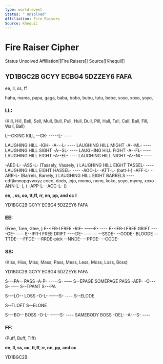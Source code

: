 ```yaml
---
type: world-event
Status: " Unsolved"
Affiliation: Fire Raisers
Source: Khequii
---
```


# Fire Raiser Cipher
<span class="dataview inline-field"><span class="inline-field-key">Status</span><span class="inline-field-value"> Unsolved</span></span>
<span class="dataview inline-field"><span class="inline-field-key">Affiliation</span><span class="inline-field-value">[[Fire Raisers]]</span></span>
<span class="dataview inline-field"><span class="inline-field-key">Source</span><span class="inline-field-value">[[Khequii]]</span></span>

## YD1BGC2B GCYY ECBG4 5DZZEY6 FAFA

ee, ll, ss,  ff

haha, mama, papa, gaga, baba, bobo, bubu, tutu, bebe, soso, xoxo, yoyo, 

### LL: 
(Kill, Hill, Bell, Sell, Mull, Bull, Pull, Hull, Dull, Pill, Hall, Tall, Call, Ball, Fill, Wall, Ball)

L--GKING KILL --GK- -----L- ----

LAUGHING HILL -IGH- -A---L- ----
	LAUGHING HILL MIGHT -A--ML- ----
	LAUGHING HILL SIGHT -A--SL- ----
	LAUGHING HILL FIGHT -A--FL- ----
	LAUGHING HILL EIGHT -A--EL- ----
	LAUGHING HILL NIGHT -A--NL- ----

-AEE-L-
-ASS-L- (Tassely, Vassely, )
	LAUGHING HILL EIGHT TASSEL- ----
	LAUGHING HILL EIGHT HASSEL- ----
-AOO-L-
-ATT-L- (batt-l-)
-AFF-L-
-ARR-L- (Barrels, Barrely,  )
	LAUGHING HILL EIGHT BARRELS ----
	cdfjkmnopqvwxyz
		coco, dodo, jojo, momo, nono, koko, yoyo, mymy, xoxo
-ANN-L- (, )
-APP-L-
-ACC-L- ()

**ee, , ss, oo, tt,ff, rr, nn, pp, and cc**
ll

YD1BGC2B GCYY ECBG4 5DZZEY6 FAFA

### EE: 
(Free, Tree, Glee, )
E--IFR-I FREE -RIF- -----E- ----
E--IFR-I FREE GRIFT ----GE- ----
E--IFR-I FREE DRIFT ----DE- ----
	--	--SSDE-
	--OODE-
		BLOODE
	--TTDE-
	--FFDE-
	--RRDE-pick 
	--NNDE-
	--PPDE-
	--CCDE-
 

### SS: 
(Kiss, Hiss, Miss, Mass, Pass, Mess, Less, Moss, Loss, Boss)

YD1BGC2B GCYY ECBG4 5DZZEY6 FAFA

S---PA-- PASS -A-P- -----S- ----
S--EPAGE
	SOMEPAGE PASS -AEP- -O---S- ----
S--TPANT
S---PA

S---LO-- LOSS -O-L- -----S- ----
S--ELODE

S--TLOFT
S--ELONE

S---BO-- BOSS -O-L- -----S- ----
SAMEBODY BOSS -OEL- -A---S- ----

### FF:
(Puff, Buff, Tiff)


**ee, ll, ss, oo, tt,ff, rr, nn, pp, and cc**

YD1BGC2B
